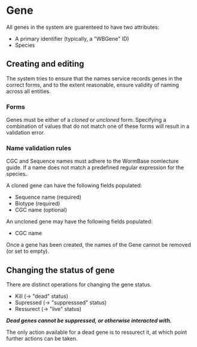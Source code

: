# Gene

All genes in the system are guarenteed to have two attributes:
 * A primary identifier (typically, a "WBGene" ID)
 * Species

## Creating and editing
The system tries to ensure that the names service records genes in the correct forms,
and to the extent reasonable, ensure validity of naming across all entities.

### Forms
Genes must be either of a _cloned_ or _uncloned_ form.
Specifying a combination of values that do not match one of these forms will result in a validation error.

### Name validation rules
CGC and Sequence names must adhere to the WormBase nomlecture guide.
If a name does not match a predefined regular expression for the species.

A cloned gene can have the following fields populated:
 * Sequence name (required)
 * Biotype  (required)
 * CGC name (optional)

An uncloned gene may have the following fields populated:
 * CGC name

Once a gene has been created, the names of the Gene cannot be removed (or set to empty).

## Changing the status of gene
There are distinct operations for changing the gene status.
 * Kill (-> "dead" status)
 * Supressed (-> "suppresssed" status)
 * Ressurect (-> "live" status)

**_Dead genes cannot be suppressed, or otherwise interacted with._**

The only action available for a dead gene is to ressurect it, at which point further actions can be taken.



